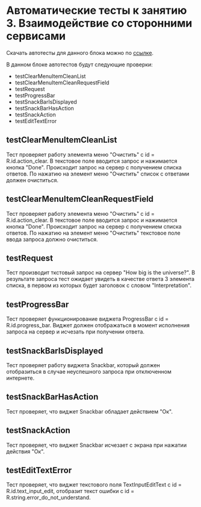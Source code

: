 # Автоматические тесты к занятию 3. Взаимодействие со сторонними сервисами

Скачать автотесты для данного блока можно по [ссылке](https://github.com/netology-code/-andfree-project/blob/video_lesson_3/app/src/androidTest/java/ru/netology/netologyvoiceassistant/ThirdLessonInstrumentedTest.kt).

В данном блоке автотестов будут следующие проверки:
* testClearMenuItemCleanList
* testClearMenuItemCleanRequestField
* testRequest
* testProgressBar
* testSnackBarIsDisplayed
* testSnackBarHasAction
* testSnackAction
* testEditTextError

## testClearMenuItemCleanList
Тест проверяет работу элемента меню "Очистить" с id = R.id.action_clear. В текстовое поле вводится запрос и нажимается кнопка "Done". Происходит запрос на сервер с получением списка ответов. По нажатию на элемент меню "Очистить" список с ответами должен очиститься.

## testClearMenuItemCleanRequestField
Тест проверяет работу элемента меню "Очистить" с id = R.id.action_clear. В текстовое поле вводится запрос и нажимается кнопка "Done". Происходит запрос на сервер с получением списка ответов. По нажатию на элемент меню "Очистить" текстовое поле ввода запроса должно очиститься.

## testRequest
Тест производит ткстовый запрос на сервер "How big is the universe?". В результате запроса тест ожидает увидеть в качестве ответа 3 элемента списка, в первом из которых будет заголовок с словом "Interpretation".

## testProgressBar
Тест проверяет функционирование виджета ProgressBar c id = R.id.progress_bar. Виджет должен отображаться в момент исполнения запроса на сервер и исчезать при получении ответа.

## testSnackBarIsDisplayed
Тест проверяет работу виджета Snackbar, который должен отобразиться в случае неуспешного запроса при отключенном интернете.

## testSnackBarHasAction
Тест проверяет, что виджет Snackbar обладает действием "Ок". 

## testSnackAction
Тест проверяет, что виджет Snackbar исчезает с экрана при нажатии действия "Ок". 

## testEditTextError
Тест проверяет, что виджет текстового поля TextInputEditText c id = R.id.text_input_edit, отобразит текст ошибки с id = R.string.error_do_not_understand.